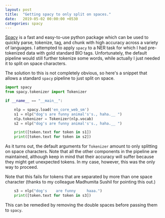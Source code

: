 ```yaml
---
layout: post
title:  "Getting spacy to only split on spaces."
date:   2019-05-02 00:00:00 +0530
categories: spacy
---
```

[Spacy](https://spacy.io) is a fast and easy-to-use python package which can be used to quickly parse, tokenize, tag, and chunk with high accuracy across a variety of languages.
I attempted to apply `spacy` to a NER task for which I had pre-tokenized data with gold standard BIO tags.
Unfortunately, the default pipeline would still further tokenize some words, while actually I just needed it to split on space characters.

The solution to this is not completely obvious, so here's a snippet that allows a standard `spacy` pipeline to just split on space.

```python
import spacy
from spacy.tokenizer import Tokenizer

if __name__ == "__main__":

    nlp = spacy.load('en_core_web_sm')
    s1 = nlp("dog's are funny animal's's., haha.__ ")
    nlp.tokenizer = Tokenizer(nlp.vocab)
    s2 = nlp("dog's are funny animal's's., haha.__ ")

    print([token.text for token in s1])
    print([token.text for token in s2])
```

As it turns out, the default arguments for `Tokenizer` amount to only splitting on space characters.
Note that all the other components in the pipeline are maintained, although keep in mind that their accuracy will suffer because they might get unexpected tokens.
In my case, however, this was the only way to proceed.

Note that this fails for tokens that are separated by more than one space character (thanks to my colleague Madhumita Sushil for pointing this out.)

```python
    s3 = nlp("dog's    are funny     haaa.")
    print([token.text for token in s3])
```

This can be remedied by removing the double spaces before passing them to `spacy`.
